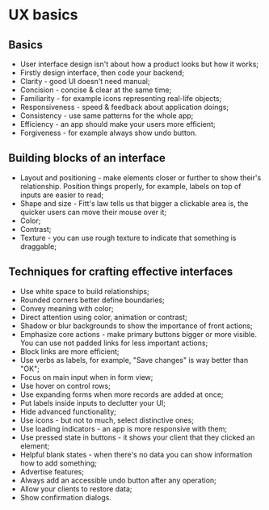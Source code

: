 # UX basics

## Basics

* User interface design isn't about how a product looks but how it works;
* Firstly design interface, then code your backend;
* Clarity - good UI doesn't need manual;
* Concision - concise & clear at the same time;
* Familiarity - for example icons representing real-life objects; 
* Responsiveness - speed & feedback about application doings; 
* Consistency - use same patterns for the whole app;
* Efficiency - an app should make your users more efficient;
* Forgiveness - for example always show undo button.

## Building blocks of an interface

* Layout and positioning - make elements closer or further to show their's relationship. Position things properly, for example, labels on top of inputs are easier to read;
* Shape and size - Fitt's law tells us that bigger a clickable area is, the quicker users can move their mouse over it;
* Color;
* Contrast;
* Texture - you can use rough texture to indicate that something is draggable;

## Techniques for crafting effective interfaces

* Use white space to build relationships;
* Rounded corners better define boundaries;
* Convey meaning with color;
* Direct attention using color, animation or contrast;
* Shadow or blur backgrounds to show the importance of front actions; 
* Emphasize core actions - make primary buttons bigger or more visible. You can use not padded links for less important actions;
* Block links are more efficient;
* Use verbs as labels, for example, "Save changes" is way better than "OK";
* Focus on main input when in form view;
* Use hover on control rows;
* Use expanding forms when more records are added at once;
* Put labels inside inputs to declutter your UI;
* Hide advanced functionality; 
* Use icons - but not to much, select distinctive ones;
* Use loading indicators - an app is more responsive with them;
* Use pressed state in buttons - it shows your client that they clicked an element;
* Helpful blank states - when there's no data you can show information how to add something;
* Advertise features;
* Always add an accessible undo button after any operation; 
* Allow your clients to restore data;
* Show confirmation dialogs.



